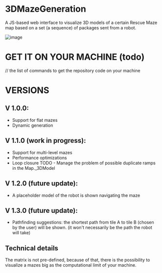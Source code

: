 # 3DMazeGeneration
A JS-based web interface to visualize 3D models of a certain Rescue Maze map based on a set (a sequence) of packages sent from a robot.

![image](https://github.com/DonatelloDonini/3DMazeGeneration/assets/134225482/4ece1881-cd3e-4276-bc55-73186c8560cc)


# GET IT ON YOUR MACHINE (todo)
// the list of commands to get the repository code on your machine

# VERSIONS
## V 1.0.0:
- Support for flat mazes
- Dynamic generation

## V 1.1.0 (work in progress):
- Support for multi-level mazes
- Performance optimizations
- Loop closure
TODO - Manage the problem of possible duplicate ramps in the Map._3DModel

## V 1.2.0 (future update):
- A placeholder model of the robot is shown navigating the maze

## V 1.3.0 (future update):
- Pathfinding suggestions: the shortest path from tile A to tile B (chosen by the user) will be shown. (it won't necessarily be the path the robot will take)

## Technical details
The matrix is not pre-defined, because of that, there is the possibility to visualize a mazes big as the computational limit of your machine.
